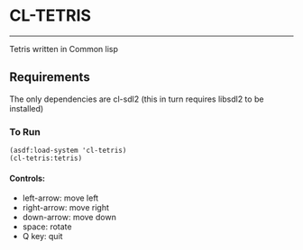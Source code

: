 # CL-TETRIS
---

Tetris written in Common lisp

## Requirements

The only dependencies are cl-sdl2 (this in turn requires libsdl2 to be installed)

### To Run
```
(asdf:load-system 'cl-tetris)
(cl-tetris:tetris)
```

#### Controls:
 * left-arrow: move left
 * right-arrow: move right
 * down-arrow: move down
 * space: rotate
 * Q key: quit
 